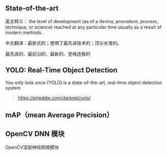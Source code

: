 ## State-of-the-art

英文释义： the level of development (as of a device, procedure, process, technique, or science) reached at any particular time usually as a result of modern methods .

中文翻译：最新式的；使用了最先进技术的；顶尖水准的。

最先进的、最前沿的、最新的、登峰造极的


## YOLO: Real-Time Object Detection

You only look once (YOLO) is a state-of-the-art, real-time object detection system

> https://pjreddie.com/darknet/yolo/


## mAP（mean Average Precision）

## OpenCV DNN 模块

OpenCV深层神经网络模块

